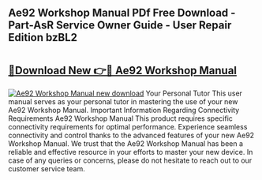 ## Ae92 Workshop Manual PDf Free Download - Part-AsR Service Owner Guide - User Repair Edition bzBL2

# <h2><a href="http://bc66144.oget.top/?id=Ae92+Workshop+Manual">🔗Download New 👉🔴 Ae92 Workshop Manual</a></h2>

[![Ae92 Workshop Manual new download](https://i.imgur.com/5g1atiW.png)](http://bc66144.oget.top/?id=Ae92+Workshop+Manual)
Your Personal Tutor This user manual serves as your personal tutor in mastering the use of your new Ae92 Workshop Manual. Important Information Regarding Connectivity Requirements Ae92 Workshop Manual This product requires specific connectivity requirements for optimal performance. Experience seamless connectivity and control thanks to the advanced features of your new Ae92 Workshop Manual. We trust that the Ae92 Workshop Manual has been a reliable and effective resource in your efforts to master your new device. In case of any queries or concerns, please do not hesitate to reach out to our customer service team.
